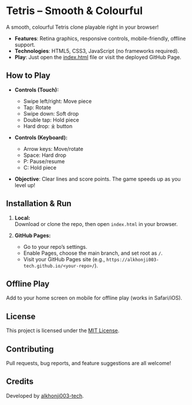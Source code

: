 # Tetris – Smooth & Colourful

A smooth, colourful Tetris clone playable right in your browser!  
- **Features**: Retina graphics, responsive controls, mobile-friendly, offline support.
- **Technologies**: HTML5, CSS3, JavaScript (no frameworks required).
- **Play**: Just open the [index.html](index.html) file or visit the deployed GitHub Page.

## How to Play

- **Controls (Touch):**
  - Swipe left/right: Move piece
  - Tap: Rotate
  - Swipe down: Soft drop
  - Double tap: Hold piece
  - Hard drop: ⤓ button

- **Controls (Keyboard):**
  - Arrow keys: Move/rotate
  - Space: Hard drop
  - P: Pause/resume
  - C: Hold piece

- **Objective**: Clear lines and score points. The game speeds up as you level up!

## Installation & Run

1. **Local:**  
   Download or clone the repo, then open `index.html` in your browser.

2. **GitHub Pages:**  
   - Go to your repo’s settings.
   - Enable Pages, choose the main branch, and set root as `/`.
   - Visit your GitHub Pages site (e.g., `https://alkhonji003-tech.github.io/<your-repo>/`).

## Offline Play

Add to your home screen on mobile for offline play (works in Safari/iOS).

## License

This project is licensed under the [MIT License](LICENSE).

## Contributing

Pull requests, bug reports, and feature suggestions are all welcome!

## Credits

Developed by [alkhonji003-tech](https://github.com/alkhonji003-tech).
